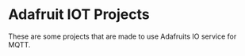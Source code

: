 # Adafruit IOT Projects
These are some projects that are made to use Adafruits IO service for MQTT.
